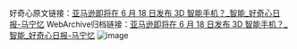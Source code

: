 好奇心原文链接：[亚马逊即将在 6 月 18 日发布 3D 智能手机？_智能_好奇心日报-马宁忆](https://www.qdaily.com/articles/1004.html)
WebArchive归档链接：[亚马逊即将在 6 月 18 日发布 3D 智能手机？_智能_好奇心日报-马宁忆](http://web.archive.org/web/20190623145617/https://www.qdaily.com/articles/1004.html)
![image](http://ww3.sinaimg.cn/large/007d5XDply1g3v48oacdzj30u02xfaxy)